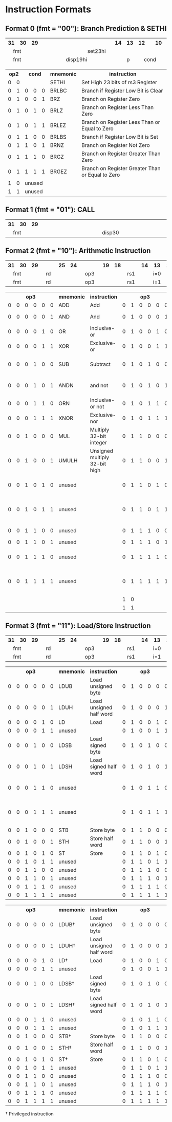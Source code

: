 # Instruction Formats
## Format 0 (fmt = "00"): Branch Prediction & SETHI
<table>
  <thead>
    <tr>
      <th>31</th>
      <th>30</th>
      <th>29</th>
      <th>  </th>
      <th>  </th>
      <th>  </th>
      <th>  </th>
      <th>  </th>
      <th>  </th>
      <th>  </th>
      <th>  </th>
      <th>  </th>
      <th>  </th>
      <th>  </th>
      <th>  </th>
      <th>  </th>
      <th>  </th>
      <th>14</th>
      <th>13</th>
      <th>12</th>
      <th>  </th>
      <th>10</th>
      <th>9</th>
      <th> </th>
      <th> </th>
      <th> </th>
      <th>5</th>
      <th>4</th>
      <th>3</th>
      <th>2</th>
      <th> </th>
      <th>0</th>
    </tr>
    <tr>
      <td align="center" colspan="2">fmt</td>
      <td align="center" colspan="20">set23hi</td>
      <td align="center" colspan="5">rd</td>
      <td align="center" colspan="2">op2</td>
      <td align="center" colspan="3">set23lo</td>
    </tr>
    <tr>
      <td align="center" colspan="2">fmt</td>
      <td align="center" colspan="16">disp19hi</td>
      <td>p</td>
      <td align="center" colspan="3">cond</td>
      <td align="center" colspan="5">rs3</td>
      <td align="center" colspan="2">op2</td>
      <td align="center" colspan="3">disp19lo</td>
    </tr>
  </thead>
</table>

<table>
  <tr>
    <th colspan="2">op2</th>
    <th colspan="3">cond</th>
    <th>mnemonic</th>
    <th>instruction</th>
  </tr>
  <tr>
    <td>0</td>
    <td>0</td>
    <td align="center" colspan="3"> </td>
    <td>SETHI</td>
    <td>Set High 23 bits of rs3 Register</td>
  </tr>
  <tr>
    <td>0</td>
    <td>1</td>
    <td>0</td></td>
    <td>0</td></td>
    <td>0</td></td>
    <td>BRLBC</td>
    <td>Branch if Register Low Bit is Clear</td>
  </tr>
  <tr>
    <td>0</td>
    <td>1</td>
    <td>0</td></td>
    <td>0</td></td>
    <td>1</td></td>
    <td>BRZ</td>
    <td>Branch on Register Zero</td>
  </tr>
  <tr>
    <td>0</td>
    <td>1</td>
    <td>0</td></td>
    <td>1</td></td>
    <td>0</td></td>
    <td>BRLZ</td>
    <td>Branch on Register Less Than Zero</td>
  </tr>
  <tr>
    <td>0</td>
    <td>1</td>
    <td>0</td></td>
    <td>1</td></td>
    <td>1</td></td>
    <td>BRLEZ</td>
    <td>Branch on Register Less Than or Equal to Zero</td>
  </tr>
  <tr>
    <td>0</td>
    <td>1</td>
    <td>1</td></td>
    <td>0</td></td>
    <td>0</td></td>
    <td>BRLBS</td>
    <td>Branch if Register Low Bit is Set</td>
  </tr>
  <tr>
    <td>0</td>
    <td>1</td>
    <td>1</td></td>
    <td>0</td></td>
    <td>1</td></td>
    <td>BRNZ</td>
    <td>Branch on Register Not Zero</td>
  </tr>
  <tr>
    <td>0</td>
    <td>1</td>
    <td>1</td></td>
    <td>1</td></td>
    <td>0</td></td>
    <td>BRGZ</td>
    <td>Branch on Register Greater Than Zero</td>
  </tr>
  <tr>
    <td>0</td>
    <td>1</td>
    <td>1</td></td>
    <td>1</td></td>
    <td>1</td></td>
    <td>BRGEZ</td>
    <td>Branch on Register Greater Than or Equal to Zero</td>
  </tr>
  <tr>
    <td>1</td>
    <td>0</td>
    <td colspan="5">unused</td></td>
  </tr>
  <tr>
    <td>1</td>
    <td>1</td>
    <td colspan="5">unused</td></td>
  </tr>
</table>

## Format 1 (fmt = "01"): CALL

<table>
    <tr>
      <th>31</th>
      <th>30</th>
      <th>29</th>
      <th>  </th>
      <th>  </th>
      <th>  </th>
      <th>  </th>
      <th>  </th>
      <th>  </th>
      <th>  </th>
      <th>  </th>
      <th>  </th>
      <th>  </th>
      <th>  </th>
      <th>  </th>
      <th>  </th>
      <th>  </th>
      <th>  </th>
      <th>  </th>
      <th>  </th>
      <th>  </th>
      <th>  </th>
      <th>  </th>
      <th>  </th>
      <th>  </th>
      <th>  </th>
      <th>  </th>
      <th>  </th>
      <th>  </th>
      <th>  </th>
      <th>  </th>
      <th>0</th>
    </tr>
    <tr>
      <td align="center" colspan="2">fmt</td>
      <td align="center" colspan="30">disp30</td>
    </tr>
</table>

## Format 2 (fmt = "10"): Arithmetic Instruction

<table>
    <tr>
      <th>31</th>
      <th>30</th>
      <th>29</th>
      <th>  </th>
      <th>  </th>
      <th>  </th>
      <th>25</th>
      <th>24</th>
      <th>  </th>
      <th>  </th>
      <th>  </th>
      <th>  </th>
      <th>19</th>
      <th>18</th>
      <th>  </th>
      <th>  </th>
      <th>  </th>
      <th>14</th>
      <th>13</th>
      <th>12</th>
      <th>  </th>
      <th>10</th>
      <th>9</th>
      <th> </th>
      <th> </th>
      <th> </th>
      <th>5</th>
      <th>4</th>
      <th> </th>
      <th> </th>
      <th> </th>
      <th>0</th>
    </tr>
    <tr>
      <td align="center" colspan="2">fmt</td>
      <td align="center" colspan="5">rd</td>
      <td align="center" colspan="6">op3</td>
      <td align="center" colspan="5">rs1</td>
      <td align="center" colspan="1">i=0</td>
      <td align="center" colspan="3">cond</td>
      <td align="center" colspan="5">rs3</td>
      <td align="center" colspan="5">rs2</td>
    </tr>
    <tr>
      <td align="center" colspan="2">fmt</td>
      <td align="center" colspan="5">rd</td>
      <td align="center" colspan="6">op3</td>
      <td align="center" colspan="5">rs1</td>
      <td align="center" colspan="1">i=1</td>
      <td align="center" colspan="13">simm13</td>
    </tr>
</table>

<table>
  <tr>
    <th colspan="6">op3</th>
    <th>mnemonic</th>
    <th>instruction</th>
    <th colspan="6">op3</th>
    <th>mnemonic</th>
    <th>instruction</th>
  </tr>
  <tr>
    <td>0</td><td>0</td><td>0</td><td>0</td><td>0</td><td>0</td>
    <td>ADD</td>
    <td>Add</td>
    <td>0</td><td>1</td><td>0</td><td>0</td><td>0</td><td>0</td>
    <td colspan="2">unused</td>
  </tr>
  <tr>
    <td>0</td><td>0</td><td>0</td><td>0</td><td>0</td><td>1</td>
    <td>AND</td>
    <td>And</td>
    <td>0</td><td>1</td><td>0</td><td>0</td><td>0</td><td>1</td>
    <td>SLL</td>
    <td>Shift left logical</td>
  </tr>
  <tr>
    <td>0</td><td>0</td><td>0</td><td>0</td><td>1</td><td>0</td>
    <td>OR</td>
    <td>Inclusive-or</td>
    <td>0</td><td>1</td><td>0</td><td>0</td><td>1</td><td>0</td>
    <td>SRL</td>
    <td>Shift right logical</td>
  </tr>
  <tr>
    <td>0</td><td>0</td><td>0</td><td>0</td><td>1</td><td>1</td>
    <td>XOR</td>
    <td>Exclusive-or</td>
    <td>0</td><td>1</td><td>0</td><td>0</td><td>1</td><td>1</td>
    <td>SRA</td>
    <td>Shift right arithmetic</td>
  </tr>
  <tr>
    <td>0</td><td>0</td><td>0</td><td>1</td><td>0</td><td>0</td>
    <td>SUB</td>
    <td>Subtract</td>
    <td>0</td><td>1</td><td>0</td><td>1</td><td>0</td><td>0</td>
    <td>SEXTB</td>
    <td>Signed extended byte</td>
  </tr>
  <tr>
    <td>0</td><td>0</td><td>0</td><td>1</td><td>0</td><td>1</td>
    <td>ANDN</td>
    <td>and not</td>
    <td>0</td><td>1</td><td>0</td><td>1</td><td>0</td><td>1</td>
    <td>SEXTH</td>
    <td>Signed extended half word</td>
  </tr>
  <tr>
    <td>0</td><td>0</td><td>0</td><td>1</td><td>1</td><td>0</td>
    <td>ORN</td>
    <td>Inclusive-or not</td>
    <td>0</td><td>1</td><td>0</td><td>1</td><td>1</td><td>0</td>
    <td colspan="2">unused</td>
  </tr>
  <tr>
    <td>0</td><td>0</td><td>0</td><td>1</td><td>1</td><td>1</td>
    <td>XNOR</td>
    <td>Exclusive-nor</td>
    <td>0</td><td>1</td><td>0</td><td>1</td><td>1</td><td>1</td>
    <td colspan="2">unused</td>
  </tr>
  <tr>
    <td>0</td><td>0</td><td>1</td><td>0</td><td>0</td><td>0</td>
    <td>MUL</td>
    <td>Multiply 32-bit integer</td>
    <td>0</td><td>1</td><td>1</td><td>0</td><td>0</td><td>0</td>
    <td>CMPEQ</td>
    <td>Compare equal</td>
  </tr>
  <tr>
    <td>0</td><td>0</td><td>1</td><td>0</td><td>0</td><td>1</td>
    <td>UMULH</td>
    <td>Unsigned multiply 32-bit high</td>
    <td>0</td><td>1</td><td>1</td><td>0</td><td>0</td><td>1</td>
    <td colspan="2">unused</td>
  </tr>
  <tr>
    <td>0</td><td>0</td><td>1</td><td>0</td><td>1</td><td>0</td>
    <td colspan="2">unused</td>
    <td>0</td><td>1</td><td>1</td><td>0</td><td>1</td><td>0</td>
    <td>CMPLT</td>
    <td>Compare signed less than</td>
  </tr>
  <tr>
    <td>0</td><td>0</td><td>1</td><td>0</td><td>1</td><td>1</td>
    <td colspan="2">unused</td>
    <td>0</td><td>1</td><td>1</td><td>0</td><td>1</td><td>1</td>
    <td>CMPLE</td>
    <td>Compare signed less than or equal</td>
  </tr>
  <tr>
    <td>0</td><td>0</td><td>1</td><td>1</td><td>0</td><td>0</td>
    <td colspan="2">unused</td>
    <td>0</td><td>1</td><td>1</td><td>1</td><td>0</td><td>0</td>
    <td>CMPNEQ</td>
    <td>Compare not equal</td>
  </tr>
  <tr>
    <td>0</td><td>0</td><td>1</td><td>1</td><td>0</td><td>1</td>
    <td colspan="2">unused</td>
    <td>0</td><td>1</td><td>1</td><td>1</td><td>0</td><td>1</td>
    <td colspan="2">unused</td>
  </tr>
  <tr>
    <td>0</td><td>0</td><td>1</td><td>1</td><td>1</td><td>0</td>
    <td colspan="2">unused</td>
    <td>0</td><td>1</td><td>1</td><td>1</td><td>1</td><td>0</td>
    <td>CMPLTU</td>
    <td>Compare unsigned less than</td>
  </tr>
  <tr>
    <td>0</td><td>0</td><td>1</td><td>1</td><td>1</td><td>1</td>
    <td colspan="2">unused</td>
    <td>0</td><td>1</td><td>1</td><td>1</td><td>1</td><td>1</td>
    <td>CMPLEU</td>
    <td>Compare unsigned less than or equal</td>
  </tr>
  <tr>
    <td colspan="8"> </td>
    <td>1</td><td>0</td><td colspan="4"> </td>
    <td colspan="2">unused</td>
  </tr>
  <tr>
    <td colspan="8"> </td>
    <td>1</td><td>1</td><td colspan="4"> </td>
    <td colspan="2">unused</td>
  </tr>
</table>

## Format 3 (fmt = "11"): Load/Store Instruction

<table>
    <tr>
      <th>31</th>
      <th>30</th>
      <th>29</th>
      <th>  </th>
      <th>  </th>
      <th>  </th>
      <th>25</th>
      <th>24</th>
      <th>  </th>
      <th>  </th>
      <th>  </th>
      <th>  </th>
      <th>19</th>
      <th>18</th>
      <th>  </th>
      <th>  </th>
      <th>  </th>
      <th>14</th>
      <th>13</th>
      <th>12</th>
      <th>  </th>
      <th>10</th>
      <th>9</th>
      <th> </th>
      <th> </th>
      <th> </th>
      <th>5</th>
      <th>4</th>
      <th> </th>
      <th> </th>
      <th> </th>
      <th>0</th>
    </tr>
    <tr>
      <td align="center" colspan="2">fmt</td>
      <td align="center" colspan="5">rd</td>
      <td align="center" colspan="6">op3</td>
      <td align="center" colspan="5">rs1</td>
      <td align="center" colspan="1">i=0</td>
      <td align="center" colspan="8">unused</td>
      <td align="center" colspan="5">rs2</td>
    </tr>
    <tr>
      <td align="center" colspan="2">fmt</td>
      <td align="center" colspan="5">rd</td>
      <td align="center" colspan="6">op3</td>
      <td align="center" colspan="5">rs1</td>
      <td align="center" colspan="1">i=1</td>
      <td align="center" colspan="13">simm13</td>
    </tr>
</table>
<table>
  <tr>
    <th colspan="6">op3</th>
    <th>mnemonic</th>
    <th>instruction</th>
    <th colspan="6">op3</th>
    <th>mnemonic</th>
    <th>instruction</th>
  </tr>
  <tr>
    <td>0</td><td>0</td><td>0</td><td>0</td><td>0</td><td>0</td>
    <td>LDUB</td>
    <td>Load unsigned byte</td>
    <td>0</td><td>1</td><td>0</td><td>0</td><td>0</td><td>0</td>
    <td>JMPL</td>
    <td>Jump and link</td>
  </tr>
  <tr>
    <td>0</td><td>0</td><td>0</td><td>0</td><td>0</td><td>1</td>
    <td>LDUH</td>
    <td>Load unsigned half word</td>
    <td>0</td><td>1</td><td>0</td><td>0</td><td>0</td><td>1</td>
    <td>RETT</td>
    <td>Return from trap</td>
  </tr>
  <tr>
    <td>0</td><td>0</td><td>0</td><td>0</td><td>1</td><td>0</td>
    <td>LD</td>
    <td>Load</td>
    <td>0</td><td>1</td><td>0</td><td>0</td><td>1</td><td>0</td>
    <td colspan="2">unused</td>
  </tr>
  <tr>
    <td>0</td><td>0</td><td>0</td><td>0</td><td>1</td><td>1</td>
    <td colspan="2">unused</td>
    <td>0</td><td>1</td><td>0</td><td>0</td><td>1</td><td>1</td>
    <td colspan="2">unused</td>
  </tr>
  <tr>
    <td>0</td><td>0</td><td>0</td><td>1</td><td>0</td><td>0</td>
    <td>LDSB</td>
    <td>Load signed byte</td>
    <td>0</td><td>1</td><td>0</td><td>1</td><td>0</td><td>0</td>
    <td>PRRD†</td>
    <td>Read processor register</td>
  </tr>
  <tr>
    <td>0</td><td>0</td><td>0</td><td>1</td><td>0</td><td>1</td>
    <td>LDSH</td>
    <td>Load signed half word</td>
    <td>0</td><td>1</td><td>0</td><td>1</td><td>0</td><td>1</td>
    <td>PRWR†</td>
    <td>Write processor register</td>
  </tr>
  <tr>
    <td>0</td><td>0</td><td>0</td><td>1</td><td>1</td><td>0</td>
    <td colspan="2">unused</td>
    <td>0</td><td>1</td><td>0</td><td>1</td><td>1</td><td>0</td>
    <td>ET_W†</td>
    <td>Write enable trap</td>
  </tr>
  <tr>
    <td>0</td><td>0</td><td>0</td><td>1</td><td>1</td><td>1</td>
    <td colspan="2">unused</td>
    <td>0</td><td>1</td><td>0</td><td>1</td><td>1</td><td>1</td>
    <td>PIL_W†</td>
    <td>Write Processor Interrupt Level</td>
  </tr>
  <tr>
    <td>0</td><td>0</td><td>1</td><td>0</td><td>0</td><td>0</td>
    <td>STB</td>
    <td>Store byte</td>
    <td>0</td><td>1</td><td>1</td><td>0</td><td>0</td><td>0</td>
    <td colspan="2">unused</td>
  </tr>
  <tr>
    <td>0</td><td>0</td><td>1</td><td>0</td><td>0</td><td>1</td>
    <td>STH</td>
    <td>Store half word</td>
    <td>0</td><td>1</td><td>1</td><td>0</td><td>0</td><td>1</td>
    <td colspan="2">unused</td>
  </tr>
  <tr>
    <td>0</td><td>0</td><td>1</td><td>0</td><td>1</td><td>0</td>
    <td>ST</td>
    <td>Store</td>
    <td>0</td><td>1</td><td>1</td><td>0</td><td>1</td><td>0</td>
    <td colspan="2">unused</td>
  </tr>
  <tr>
    <td>0</td><td>0</td><td>1</td><td>0</td><td>1</td><td>1</td>
    <td colspan="2">unused</td>
    <td>0</td><td>1</td><td>1</td><td>0</td><td>1</td><td>1</td>
    <td colspan="2">unused</td>
  </tr>
  <tr>
    <td>0</td><td>0</td><td>1</td><td>1</td><td>0</td><td>0</td>
    <td colspan="2">unused</td>
    <td>0</td><td>1</td><td>1</td><td>1</td><td>0</td><td>0</td>
    <td colspan="2">unused</td>
  </tr>
  <tr>
    <td>0</td><td>0</td><td>1</td><td>1</td><td>0</td><td>1</td>
    <td colspan="2">unused</td>
    <td>0</td><td>1</td><td>1</td><td>1</td><td>0</td><td>1</td>
    <td colspan="2">unused</td>
  </tr>
  <tr>
    <td>0</td><td>0</td><td>1</td><td>1</td><td>1</td><td>0</td>
    <td colspan="2">unused</td>
    <td>0</td><td>1</td><td>1</td><td>1</td><td>1</td><td>0</td>
    <td colspan="2">unused</td>
  </tr>
  <tr>
    <td>0</td><td>0</td><td>1</td><td>1</td><td>1</td><td>1</td>
    <td colspan="2">unused</td>
    <td>0</td><td>1</td><td>1</td><td>1</td><td>1</td><td>1</td>
    <td colspan="2">unused</td>
  </tr>
</table>
<table>
  <tr>
    <th colspan="6">op3</th>
    <th>mnemonic</th>
    <th>instruction</th>
    <th colspan="6">op3</th>
    <th>mnemonic</th>
    <th>instruction</th>
  </tr>
  <tr>
    <td>0</td><td>0</td><td>0</td><td>0</td><td>0</td><td>0</td>
    <td>LDUB†</td>
    <td>Load unsigned byte</td>
    <td>0</td><td>1</td><td>0</td><td>0</td><td>0</td><td>0</td>
    <td colspan="2">unused</td>
  </tr>
  <tr>
    <td>0</td><td>0</td><td>0</td><td>0</td><td>0</td><td>1</td>
    <td>LDUH†</td>
    <td>Load unsigned half word</td>
    <td>0</td><td>1</td><td>0</td><td>0</td><td>0</td><td>1</td>
    <td colspan="2">unused</td>
  </tr>
  <tr>
    <td>0</td><td>0</td><td>0</td><td>0</td><td>1</td><td>0</td>
    <td>LD†</td>
    <td>Load</td>
    <td>0</td><td>1</td><td>0</td><td>0</td><td>1</td><td>0</td>
    <td colspan="2">unused</td>
  </tr>
  <tr>
    <td>0</td><td>0</td><td>0</td><td>0</td><td>1</td><td>1</td>
    <td colspan="2">unused</td>
    <td>0</td><td>1</td><td>0</td><td>0</td><td>1</td><td>1</td>
    <td colspan="2">unused</td>
  </tr>
  <tr>
    <td>0</td><td>0</td><td>0</td><td>1</td><td>0</td><td>0</td>
    <td>LDSB†</td>
    <td>Load signed byte</td>
    <td>0</td><td>1</td><td>0</td><td>1</td><td>0</td><td>0</td>
    <td colspan="2">unused</td>
  </tr>
  <tr>
    <td>0</td><td>0</td><td>0</td><td>1</td><td>0</td><td>1</td>
    <td>LDSH†</td>
    <td>Load signed half word</td>
    <td>0</td><td>1</td><td>0</td><td>1</td><td>0</td><td>1</td>
    <td colspan="2">unused</td>
  </tr>
  <tr>
    <td>0</td><td>0</td><td>0</td><td>1</td><td>1</td><td>0</td>
    <td colspan="2">unused</td>
    <td>0</td><td>1</td><td>0</td><td>1</td><td>1</td><td>0</td>
    <td colspan="2">unused</td>
  </tr>
  <tr>
    <td>0</td><td>0</td><td>0</td><td>1</td><td>1</td><td>1</td>
    <td colspan="2">unused</td>
    <td>0</td><td>1</td><td>0</td><td>1</td><td>1</td><td>1</td>
    <td colspan="2">unused</td>
  </tr>
  <tr>
    <td>0</td><td>0</td><td>1</td><td>0</td><td>0</td><td>0</td>
    <td>STB†</td>
    <td>Store byte</td>
    <td>0</td><td>1</td><td>1</td><td>0</td><td>0</td><td>0</td>
    <td colspan="2">unused</td>
  </tr>
  <tr>
    <td>0</td><td>0</td><td>1</td><td>0</td><td>0</td><td>1</td>
    <td>STH†</td>
    <td>Store half word</td>
    <td>0</td><td>1</td><td>1</td><td>0</td><td>0</td><td>1</td>
    <td colspan="2">unused</td>
  </tr>
  <tr>
    <td>0</td><td>0</td><td>1</td><td>0</td><td>1</td><td>0</td>
    <td>ST†</td>
    <td>Store</td>
    <td>0</td><td>1</td><td>1</td><td>0</td><td>1</td><td>0</td>
    <td colspan="2">unused</td>
  </tr>
  <tr>
    <td>0</td><td>0</td><td>1</td><td>0</td><td>1</td><td>1</td>
    <td colspan="2">unused</td>
    <td>0</td><td>1</td><td>1</td><td>0</td><td>1</td><td>1</td>
    <td colspan="2">unused</td>
  </tr>
  <tr>
    <td>0</td><td>0</td><td>1</td><td>1</td><td>0</td><td>0</td>
    <td colspan="2">unused</td>
    <td>0</td><td>1</td><td>1</td><td>1</td><td>0</td><td>0</td>
    <td colspan="2">unused</td>
  </tr>
  <tr>
    <td>0</td><td>0</td><td>1</td><td>1</td><td>0</td><td>1</td>
    <td colspan="2">unused</td>
    <td>0</td><td>1</td><td>1</td><td>1</td><td>0</td><td>1</td>
    <td colspan="2">unused</td>
  </tr>
  <tr>
    <td>0</td><td>0</td><td>1</td><td>1</td><td>1</td><td>0</td>
    <td colspan="2">unused</td>
    <td>0</td><td>1</td><td>1</td><td>1</td><td>1</td><td>0</td>
    <td colspan="2">unused</td>
  </tr>
  <tr>
    <td>0</td><td>0</td><td>1</td><td>1</td><td>1</td><td>1</td>
    <td colspan="2">unused</td>
    <td>0</td><td>1</td><td>1</td><td>1</td><td>1</td><td>1</td>
    <td colspan="2">unused</td>
  </tr>
</table>

† Privileged instruction
